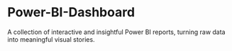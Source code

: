# Power-BI-Dashboard
A collection of interactive and insightful Power BI reports, turning raw data into meaningful visual stories.
